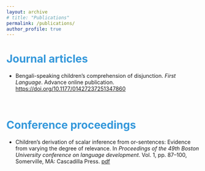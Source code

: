 ```yaml
---
layout: archive
# title: "Publications"
permalink: /publications/
author_profile: true
---
```



 
<h1> <span style="color: #3498DB ;">Journal articles </span> </h1> 

- Bengali-speaking children’s comprehension of disjunction. _First Language_. Advance online publication. <a href="https://doi.org/10.1177/01427237251347860" target="_blank" rel="noopener noreferrer">https://doi.org/10.1177/01427237251347860</a> 


&nbsp; 

<h1> <span style="color: #3498DB ;">Conference proceedings </span> </h1> 

- Children’s derivation of scalar inference from or-sentences: Evidence from varying the degree of relevance. In _Proceedings of the 49th Boston University conference on language development_. Vol. 1, pp. 87–100, Somerville, MA: Cascadilla Press. <a href="http://www.cascadilla.com/bucld49toc.html" target="_blank" rel="noopener noreferrer">[pdf](https://www.lingref.com/bucld/49/BUCLD49-07.pdf)</a>  









